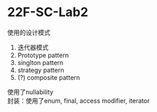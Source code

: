# 22F-SC-Lab2

使用的设计模式
1. 迭代器模式
2. Prototype pattern
3. singlton pattern
4. strategy pattern
5. (?) composite pattern

使用了nullability  
封装：使用了enum, final, access modifier, iterator
